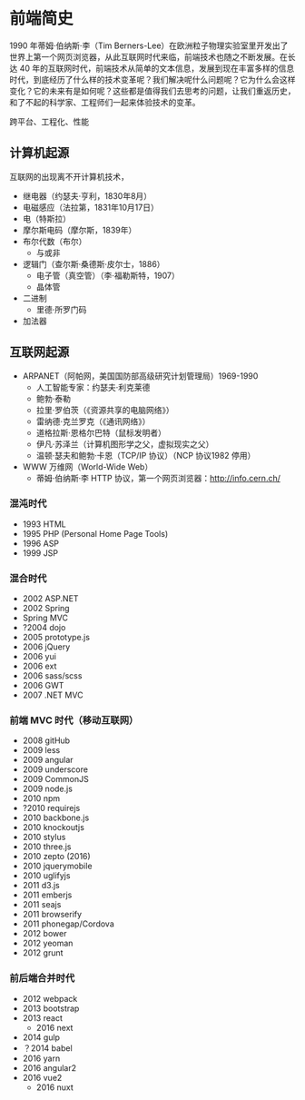# 前端简史
1990 年蒂姆·伯纳斯·李（Tim Berners-Lee）在欧洲粒子物理实验室里开发出了世界上第一个网页浏览器，从此互联网时代来临，前端技术也随之不断发展。在长达 40 年的互联网时代，前端技术从简单的文本信息，发展到现在丰富多样的信息时代，到底经历了什么样的技术变革呢？我们解决呢什么问题呢？它为什么会这样变化？它的未来有是如何呢？这些都是值得我们去思考的问题，让我们重返历史，和了不起的科学家、工程师们一起来体验技术的变革。

跨平台、工程化、性能

## 计算机起源
互联网的出现离不开计算机技术，

* 继电器（约瑟夫·亨利，1830年8月）
* 电磁感应（法拉第，1831年10月17日）
* 电（特斯拉）
* 摩尔斯电码（摩尔斯，1839年）
* 布尔代数（布尔）
    * 与或非
* 逻辑门（查尔斯·桑德斯·皮尔士，1886）
    * 电子管（真空管）（李‧福勒斯特，1907）
    * 晶体管
* 二进制
    * 里德·所罗门码
* 加法器

## 互联网起源

* ARPANET（阿帕网，美国国防部高级研究计划管理局）1969-1990
    * 人工智能专家：约瑟夫·利克莱德
    * 鲍勃·泰勒
    * 拉里·罗伯茨（《资源共享的电脑网络》）
    * 雷纳德·克兰罗克（《通讯网络》）
    * 道格拉斯·恩格尔巴特（鼠标发明者）
    * 伊凡·苏泽兰（计算机图形学之父，虚拟现实之父）
    * 温顿·瑟夫和鲍勃·卡恩（TCP/IP 协议）（NCP 协议1982 停用）
* WWW 万维网（World-Wide Web）
    * 蒂姆·伯纳斯·李 HTTP 协议，第一个网页浏览器：http://info.cern.ch/

### 混沌时代
* 1993 HTML
* 1995 PHP (Personal Home Page Tools)
* 1996 ASP
* 1999 JSP

### 混合时代
* 2002 ASP.NET
* 2002 Spring
* Spring MVC
* ?2004 dojo
* 2005 prototype.js
* 2006 jQuery
* 2006 yui
* 2006 ext
* 2006 sass/scss
* 2006 GWT
* 2007 .NET MVC

### 前端 MVC 时代（移动互联网）
* 2008 gitHub
* 2009 less
* 2009 angular
* 2009 underscore
* 2009 CommonJS
* 2009 node.js
* 2010 npm
* ?2010 requirejs
* 2010 backbone.js
* 2010 knockoutjs
* 2010 stylus
* 2010 three.js
* 2010 zepto (2016)
* 2010 jquerymobile
* 2010 uglifyjs
* 2011 d3.js
* 2011 emberjs
* 2011 seajs
* 2011 browserify
* 2011 phonegap/Cordova
* 2012 bower
* 2012 yeoman
* 2012 grunt

### 前后端合并时代
* 2012 webpack
* 2013 bootstrap
* 2013 react
    * 2016 next
* 2014 gulp
* ？2014 babel
* 2016 yarn
* 2016 angular2
* 2016 vue2
    * 2016 nuxt


